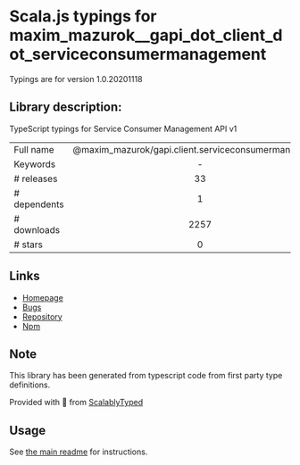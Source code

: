
# Scala.js typings for maxim_mazurok__gapi_dot_client_dot_serviceconsumermanagement

Typings are for version 1.0.20201118

## Library description:
TypeScript typings for Service Consumer Management API v1

|                    |                 |
| ------------------ | :-------------: |
| Full name          | @maxim_mazurok/gapi.client.serviceconsumermanagement |
| Keywords           | - |
| # releases         | 33 |
| # dependents       | 1 |
| # downloads        | 2257 |
| # stars            | 0 |

## Links
- [Homepage](https://github.com/Maxim-Mazurok/google-api-typings-generator#readme)
- [Bugs](https://github.com/Maxim-Mazurok/google-api-typings-generator/issues)
- [Repository](https://github.com/Maxim-Mazurok/google-api-typings-generator)
- [Npm](https://www.npmjs.com/package/%40maxim_mazurok%2Fgapi.client.serviceconsumermanagement)
    


## Note
This library has been generated from typescript code from first party type definitions.

Provided with :purple_heart: from [ScalablyTyped](https://github.com/oyvindberg/ScalablyTyped)

## Usage
See [the main readme](../../readme.md) for instructions.


